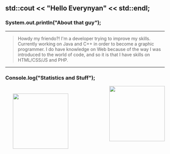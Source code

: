 ## std::cout << "Hello Everynyan" << std::endl;
### System.out.println("About that guy");
---
> Howdy my friendo?! I'm a developer trying to improve my skills. Currently working on Java and C++
> in order to become a graphic programmer. I do have knowledge on Web because of the way I was introduced
> to the world of code, and so it is that I have skills on HTML/CSS/JS and PHP. 
---

### Console.log("Statistics and Stuff"); 
<img align="left" src="https://github-readme-stats.vercel.app/api?username=henzoparahua&show_icons=true&theme=synthwave" style="height: 175px; margin:24px;"><img align="right" src="https://github-readme-stats.vercel.app/api/top-langs/?username=henzoparahua&layout=compact&theme=synthwave&hide=html,css" style="height: 175px;">
